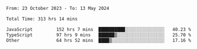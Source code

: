 

<!--START_SECTION:waka-->

```txt
From: 23 October 2023 - To: 13 May 2024

Total Time: 313 hrs 14 mins

JavaScript         152 hrs 7 mins  ██████████░░░░░░░░░░░░░░░   40.23 %
TypeScript         97 hrs 9 mins   ██████▒░░░░░░░░░░░░░░░░░░   25.70 %
Other              64 hrs 52 mins  ████▒░░░░░░░░░░░░░░░░░░░░   17.16 %
```

<!--END_SECTION:waka-->
